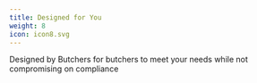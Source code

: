 ```yaml
---
title: Designed for You
weight: 8
icon: icon8.svg
---
```


Designed by Butchers for butchers to meet your needs while not compromising on compliance